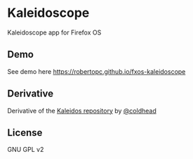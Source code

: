 # Kaleidoscope

Kaleidoscope app for Firefox OS

## Demo

See demo here https://robertopc.github.io/fxos-kaleidoscope

## Derivative

Derivative of the [Kaleidos repository](https://github.com/coldhead/kaleidos) by [@coldhead](https://github.com/coldhead)

## License

GNU GPL v2
